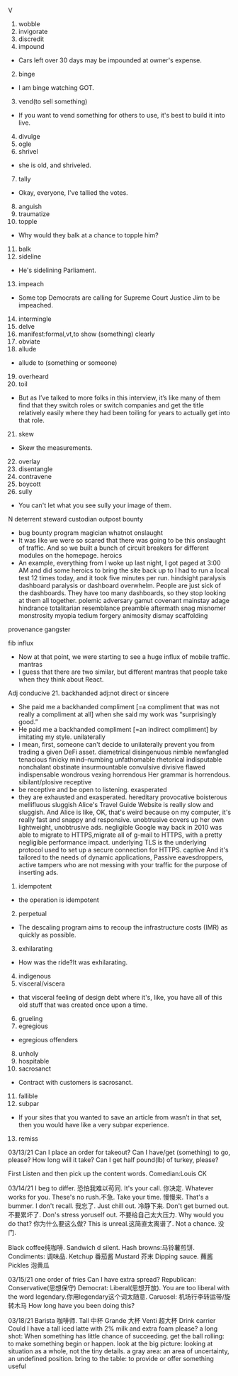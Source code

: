V

1. wobble
1. invigorate
1. discredit
1. impound
- Cars left over 30 days may be impounded at owner's expense.
2. binge
- I am binge watching GOT.
3. vend(to sell something)
- If you want to vend something for others to use, it's best to build it into live.
4. divulge
5. ogle
6. shrivel
- she is old, and shriveled.
7. tally
- Okay, everyone, I've tallied the votes.
8. anguish
9. traumatize
10. topple
- Why would they balk at a chance to topple him?
11. balk
12. sideline
- He's sidelining Parliament.
13. impeach
- Some top Democrats are calling for Supreme Court Justice Jim to be impeached.
14. intermingle
15. delve
16. manifest:formal,vt,to show (something) clearly
17. obviate
18. allude
- allude to (something or someone)
19. overheard
20. toil
- But as I’ve talked to more folks in this interview, it’s like many of them find that they switch roles or switch companies and get the title relatively easily where they had been toiling for years to actually get into that role.
21. skew
- Skew the measurements.
22. overlay
23. disentangle
24. contravene
1. boycott
15. sully
- You can't let what you see sully your image of them.

N
deterrent
steward
custodian
outpost
bounty
- bug bounty program
magician
whatnot
onslaught
- It was like we were so scared that there was going to be this onslaught of traffic. And so we built a bunch of circuit breakers for different modules on the homepage.
heroics
- An example, everything from I woke up last night, I got paged at 3:00 AM and did some heroics to bring the site back up to I had to run a local test 12 times today, and it took five minutes per run.
hindsight
paralysis
dashboard paralysis or dashboard overwhelm. People are just sick of the dashboards. They have too many dashboards, so they stop looking at them all together. 
polemic
adversary
gamut
covenant
mainstay
adage
hindrance
totalitarian
resemblance
preamble
aftermath
snag
misnomer
monstrosity
myopia
tedium
forgery
animosity
dismay
scaffolding

provenance
gangster

fib
influx
- Now at that point, we were starting to see a huge influx of mobile traffic.
mantras
- I guess that there are two similar, but different mantras that people take when they think about React. 

Adj
conducive
21. backhanded adj:not direct or sincere
- She paid me a backhanded compliment [=a compliment that was not really a compliment at all] when she said my work was “surprisingly good.”
- He paid me a backhanded compliment [=an indirect compliment] by imitating my style.
unilaterally
-  I mean, first, someone can't decide to unilaterally prevent you from trading a given DeFi asset. 
diametrical
disingenuous
nimble
newfangled
tenacious
finicky
mind–numbing 
unfathomable
rhetorical
indisputable
nonchalant
obstinate
insurmountable
convulsive
divisive
flawed
indispensable
wondrous
vexing
horrendous
Her grammar is horrendous.
sibilant/plosive
receptive
- be receptive and be open to listening.
exasperated
- they are exhausted and exasperated.
hereditary
provocative
boisterous
mellifluous
sluggish
Alice's Travel Guide Website is really slow and sluggish.
And Alice is like, OK, that's weird because on my computer,
it's really fast and snappy and responsive.
unobtrusive
covers up her own lightweight, unobtrusive ads.
negligible
 Google way back in 2010 was able to migrate to HTTPS,migrate all of g-mail to HTTPS, with a pretty negligible performance impact.
underlying
TLS is the underlying protocol used to set up a secure connection for HTTPS.
captive
And it's tailored to the needs of dynamic applications,
Passive eavesdroppers, active tampers
who are not messing with your traffic for the purpose of inserting ads.
1. idempotent
- the operation is idempotent
2. perpetual
- The descaling program aims to recoup the infrastructure costs (IMR) as quickly as possible.
3. exhilarating
- How was the ride?It was exhilarating.
4. indigenous
5. visceral/viscera
- that visceral feeling of design debt where it's, like, you have all of this old stuff that was created once upon a time.
6. grueling
7. egregious
- egregious offenders 
8. unholy
9. hospitable
10. sacrosanct
- Contract with customers is sacrosanct.
11. fallible
12. subpar
- If your sites that you wanted to save an article from wasn’t in that set, then you would have like a very subpar experience.
13. remiss

03/13/21
Can I place an order for takeout?
Can I have/get (something) to go, please?
How long will it take?
Can I get half pound(lb) of turkey, please?

First Listen and then pick up the content words.
Comedian:Louis CK 

03/14/21
I beg to differ. 恐怕我难以苟同.
It's your call. 你决定.
Whatever works for you.
These's no rush.不急.
Take your time. 慢慢来.
That's a bummer.
I don't recall. 我忘了.
Just chill out. 冷静下来.
Don't get burned out.不要累坏了.
Don's stress yoruself out. 不要给自己太大压力.
Why would you do that? 你为什么要这么做?
This is unreal.这简直太离谱了.
Not a chance. 没门.

Black coffee纯咖啡.
Sandwich  d silent.
Hash browns:马铃薯煎饼.
Condiments: 调味品.
Ketchup 番茄酱
Mustard 芥末
Dipping sauce. 蘸酱
Pickles 泡黄瓜

03/15/21
one order of fries
Can I have extra spread?
Republican: Conservative(思想保守) Democrat: Liberal(思想开放).
You are too liberal with the word legendary.你用legendary这个词太随意.
Caruosel: 机场行李转运带/旋转木马
How long have you been doing this?

03/18/21
Barista 咖啡师.
Tall 中杯 Grande 大杯 Venti 超大杯
Drink carrier
Could I have a tall iced latte with 2% milk and extra foam please?
a long shot: When something has little chance of succeeding.
get the ball rolling: to make something begin or happen.
look at the big picture: looking at situation as a whole, not the tiny details.
a gray area: an area of uncertainty, an undefined position.
bring to the table: to provide or offer something useful